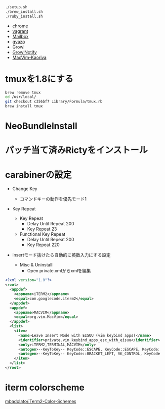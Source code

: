 ```sh
./setup.sh
./brew_install.sh
./ruby_install.sh
```
- [chrome](https://www.google.co.jp/chrome/browser/desktop/index.html)
- [vagrant](https://www.vagrantup.com/downloads.html)
- [Mailbox](http://www.mailboxapp.com/download/mac/)
- [gyazo](https://gyazo.com/ja)
- Growl
- [GrowlNotify](http://growl.cachefly.net/GrowlNotify-2.1.zip)
- [MacVim-Kaoriya](https://github.com/splhack/macvim/releases)

# tmuxを1.8にする

```sh
brew remove tmux
cd /usr/local/
git checkout c356bf7 Library/Formula/tmux.rb
brew install tmux
```

# NeoBundleInstall

# パッチ当て済みRictyをインストール

# carabinerの設定

- Change Key
  - コマンドキーの動作を優先モード1
- Key Repeat
  - Key Repeat
    - Delay Until Repeat 200
    - Key Repeat 23
  - Functional Key Repeat
    - Delay Until Repeat 200
    - Key Repeat 220

- insertモード抜けたら自動的に英数入力にする設定
  - Misc & Uninstall
    - Open private.xmlからxmlを編集

```xml
<?xml version="1.0"?>
<root>
  <appdef>
    <appname>iTERM2</appname>
    <equal>com.googlecode.iterm2</equal>
  </appdef>
  <appdef>
    <appname>MACVIM</appname>
    <equal>org.vim.MacVim</equal>
  </appdef>
  <list>
    <item>
      <name>Leave Insert Mode with EISUU (vim keybind apps)</name>
      <identifier>private.vim_keybind_apps_esc_with_eisuu</identifier>
      <only>iTERM2,TERMINAL,MACVIM</only>
      <autogen>--KeyToKey-- KeyCode::ESCAPE, KeyCode::ESCAPE, KeyCode::JIS_EISUU</autogen>
      <autogen>--KeyToKey-- KeyCode::BRACKET_LEFT, VK_CONTROL, KeyCode::BRACKET_LEFT, VK_CONTROL, KeyCode::JIS_EISUU</autogen>
    </item>
  </list>
</root>
```

# iterm colorscheme

[mbadolato/iTerm2-Color-Schemes](https://github.com/mbadolato/iTerm2-Color-Schemes)
